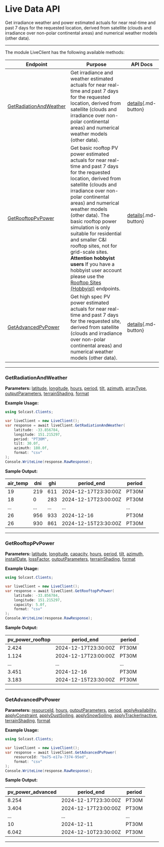 # Live Data API

Get irradiance weather and power estimated actuals for near real-time and past 7 days for the requested location, derived from satellite (clouds and irradiance over non-polar continental areas) and numerical weather models (other data).

---


The module LiveClient has the following available methods:

| Endpoint                  | Purpose                                              | API Docs                                                                                                               |
|---------------------------|------------------------------------------------------|------------------------------------------------------------------------------------------------------------------------|
| [GetRadiationAndWeather](#getradiationandweather) | Get irradiance and weather estimated actuals for near real-time and past 7 days for the requested location, derived from satellite (clouds and irradiance over non-polar continental areas) and numerical weather models (other data). | [details](https://docs.solcast.com.au/#b9863910-c788-4e98-a3af-eb8da8f49647){.md-button} |
| [GetRooftopPvPower](#getrooftoppvpower) | Get basic rooftop PV power estimated actuals for near real-time and past 7 days for the requested location, derived from satellite (clouds and irradiance over non-polar continental areas) and numerical weather models (other data).          The basic rooftop power simulation is only suitable for residential and smaller C&I rooftop sites, not for grid-scale sites.          **Attention hobbyist users**          If you have a hobbyist user account please use the [Rooftop Sites (Hobbyist)](https://docs.solcast.com.au/#00577cf8-b43b-4349-b4b5-a5f063916f5a) endpoints. | [details](https://docs.solcast.com.au/#4c9fa796-82e5-4e8a-b811-85a8c9fb85db){.md-button} |
| [GetAdvancedPvPower](#getadvancedpvpower) | Get high spec PV power estimated actuals for near real-time and past 7 days for the requested site, derived from satellite (clouds and irradiance over non-polar continental areas) and numerical weather models (other data). | [details](https://docs.solcast.com.au/#9f3aed26-1078-4ff6-86e6-23a710c6fae7){.md-button} |

---

### GetRadiationAndWeather
**Parameters:**
[latitude](https://docs.solcast.com.au/#b9863910-c788-4e98-a3af-eb8da8f49647 "(double?): The latitude of the location you request data for. Must be a decimal number between -90 and 90. (Required)"), [longitude](https://docs.solcast.com.au/#b9863910-c788-4e98-a3af-eb8da8f49647 "(double?): The longitude of the location you request data for. Must be a decimal number between -180 and 180. (Required)"), [hours](https://docs.solcast.com.au/#b9863910-c788-4e98-a3af-eb8da8f49647 "(int?): The number of hours to return in the response. (Optional)"), [period](https://docs.solcast.com.au/#b9863910-c788-4e98-a3af-eb8da8f49647 "(string): Length of the averaging period in ISO 8601 format. (Optional)"), [tilt](https://docs.solcast.com.au/#b9863910-c788-4e98-a3af-eb8da8f49647 "(float?): The angle (degrees) that the PV system is tilted off the horizontal. A tilt of 0 means the system faces directly upwards, and 90 means the system is vertical and facing the horizon. If you don't specify tilt, we use a default tilt angle based on the latitude you specify in your request. Must be between 0 and 90. (Optional)"), [azimuth](https://docs.solcast.com.au/#b9863910-c788-4e98-a3af-eb8da8f49647 "(float?): The azimuth is defined as the angle (degrees) from true north that the PV system is facing. An azimuth of 0 means the system is facing true north. Positive values are anticlockwise, so azimuth is -90 for an east-facing system and 135 for a southwest-facing system. If you don't specify an azimuth, we use a default value of 0 (north facing) in the southern hemisphere and 180 (south-facing) in the northern hemisphere. (Optional)"), [arrayType](https://docs.solcast.com.au/#b9863910-c788-4e98-a3af-eb8da8f49647 "(string): The type of sun-tracking or geometry configuration of your site's modules. (Optional)"), [outputParameters](https://docs.solcast.com.au/#b9863910-c788-4e98-a3af-eb8da8f49647 "(List<string>): The output parameters to include in the response. (Optional)"), [terrainShading](https://docs.solcast.com.au/#b9863910-c788-4e98-a3af-eb8da8f49647 "(bool?): If true, irradiance parameters are modified based on the surrounding terrain from a 90m-horizontal-resolution digital elevation model. The direct component of irradiance is set to zero when the beam from the sun is blocked by the terrain. The diffuse component of irradiance is reduced throughout the day if the sky view at the location is significantly reduced by the surrounding terrain. Global irradiance incorporates both effects. (Optional)"), [format](https://docs.solcast.com.au/#b9863910-c788-4e98-a3af-eb8da8f49647 "(string): Response format (Optional)")

**Example Usage:**
```csharp
using Solcast.Clients;

var liveClient = new LiveClient();
var response = await liveClient.GetRadiationAndWeather(
    latitude: -33.856784,
    longitude: 151.215297,
    period: "PT30M",
    tilt: 30.0f,
    azimuth: 180.0f,
    format: "csv"
);
Console.WriteLine(response.RawResponse);

```
**Sample Output:**

| air_temp | dni | ghi | period_end | period |
| --- | --- | --- | --- | --- |
| 19 | 219 | 611 | 2024-12-17T23:30:00Z | PT30M |
| 18 | 0 | 283 | 2024-12-17T23:00:00Z | PT30M |
| ... | ... | ... | ... | ... |
| 26 | 956 | 933 | 2024-12-16 | PT30M |
| 26 | 930 | 861 | 2024-12-15T23:30:00Z | PT30M |

---

### GetRooftopPvPower
**Parameters:**
[latitude](https://docs.solcast.com.au/#4c9fa796-82e5-4e8a-b811-85a8c9fb85db "(double?): The latitude of the location you request data for. Must be a decimal number between -90 and 90. (Required)"), [longitude](https://docs.solcast.com.au/#4c9fa796-82e5-4e8a-b811-85a8c9fb85db "(double?): The longitude of the location you request data for. Must be a decimal number between -180 and 180. (Required)"), [capacity](https://docs.solcast.com.au/#4c9fa796-82e5-4e8a-b811-85a8c9fb85db "(float?): The capacity of the inverter (AC) or the modules (DC), whichever is greater, in kilowatts (kW). (Required)"), [hours](https://docs.solcast.com.au/#4c9fa796-82e5-4e8a-b811-85a8c9fb85db "(int?): The number of hours to return in the response. (Optional)"), [period](https://docs.solcast.com.au/#4c9fa796-82e5-4e8a-b811-85a8c9fb85db "(string): Length of the averaging period in ISO 8601 format. (Optional)"), [tilt](https://docs.solcast.com.au/#4c9fa796-82e5-4e8a-b811-85a8c9fb85db "(float?): The angle (degrees) that the PV system is tilted off the horizontal. A tilt of 0 means the system faces directly upwards, and 90 means the system is vertical and facing the horizon. If you don't specify tilt, we use a default tilt angle based on the latitude you specify in your request. Must be between 0 and 90. (Optional)"), [azimuth](https://docs.solcast.com.au/#4c9fa796-82e5-4e8a-b811-85a8c9fb85db "(float?): The azimuth is defined as the angle (degrees) from true north that the PV system is facing. An azimuth of 0 means the system is facing true north. Positive values are anticlockwise, so azimuth is -90 for an east-facing system and 135 for a southwest-facing system. If you don't specify an azimuth, we use a default value of 0 (north facing) in the southern hemisphere and 180 (south-facing) in the northern hemisphere. (Optional)"), [installDate](https://docs.solcast.com.au/#4c9fa796-82e5-4e8a-b811-85a8c9fb85db "(string): The date (yyyy-MM-dd) of installation of the PV system. We use this to estimate your loss_factor based on the ageing of your system. If you provide us with a loss_factor directly, we will ignore this date. (Optional)"), [lossFactor](https://docs.solcast.com.au/#4c9fa796-82e5-4e8a-b811-85a8c9fb85db "(float?): Default is 0.90 A factor to reduce your output forecast from the full capacity based on characteristics of the PV array or inverter. This is effectively the non-temperature loss effects on the nameplate rating of the PV system, including inefficiency and soiling. For a 1kW PV system anything that reduces 1000W/m2 solar radiation from producing 1000W of power output (assuming temperature is 25C). Valid values are between 0 and 1 (i.e. 0.6 equals 60%). If you specify 0.6 your returned power will be a maximum of 60% of AC capacity. (Optional)"), [outputParameters](https://docs.solcast.com.au/#4c9fa796-82e5-4e8a-b811-85a8c9fb85db "(List<string>): The output parameters to include in the response. (Optional)"), [terrainShading](https://docs.solcast.com.au/#4c9fa796-82e5-4e8a-b811-85a8c9fb85db "(bool?): If true, irradiance parameters are modified based on the surrounding terrain from a 90m-horizontal-resolution digital elevation model. The direct component of irradiance is set to zero when the beam from the sun is blocked by the terrain. The diffuse component of irradiance is reduced throughout the day if the sky view at the location is significantly reduced by the surrounding terrain. Global irradiance incorporates both effects. (Optional)"), [format](https://docs.solcast.com.au/#4c9fa796-82e5-4e8a-b811-85a8c9fb85db "(string): Response format (Optional)")

**Example Usage:**
```csharp
using Solcast.Clients;

var liveClient = new LiveClient();
var response = await liveClient.GetRooftopPvPower(
    latitude: -33.856784,
    longitude: 151.215297,
    capacity: 5.0f,
    format: "csv"
);
Console.WriteLine(response.RawResponse);

```
**Sample Output:**

| pv_power_rooftop | period_end | period |
| --- | --- | --- |
| 2.424 | 2024-12-17T23:30:00Z | PT30M |
| 1.124 | 2024-12-17T23:00:00Z | PT30M |
| ... | ... | ... |
| 3.451 | 2024-12-16 | PT30M |
| 3.183 | 2024-12-15T23:30:00Z | PT30M |

---

### GetAdvancedPvPower
**Parameters:**
[resourceId](https://docs.solcast.com.au/#9f3aed26-1078-4ff6-86e6-23a710c6fae7 "(string): The resource id of the resource. (Required)"), [hours](https://docs.solcast.com.au/#9f3aed26-1078-4ff6-86e6-23a710c6fae7 "(int?): The number of hours to return in the response. (Optional)"), [outputParameters](https://docs.solcast.com.au/#9f3aed26-1078-4ff6-86e6-23a710c6fae7 "(List<string>): The output parameters to include in the response. (Optional)"), [period](https://docs.solcast.com.au/#9f3aed26-1078-4ff6-86e6-23a710c6fae7 "(string): Length of the averaging period in ISO 8601 format. (Optional)"), [applyAvailability](https://docs.solcast.com.au/#9f3aed26-1078-4ff6-86e6-23a710c6fae7 "(double?): Percentage of the site’s total AC (inverter) capacity that is currently generating or expected to be generating during the forecast request period. E.g. if you specify a 50% availability, your returned power will be half of what it otherwise would be. (Optional)"), [applyConstraint](https://docs.solcast.com.au/#9f3aed26-1078-4ff6-86e6-23a710c6fae7 "(double?): Constraint on site’s total AC production, applied as a cap in the same way as the metadata parameter Site Export Limit. This will constrain all Solcast power values to be no higher than the apply_constraint value you specify. If you need an unconstrained forecast, you should not use this parameter. (Optional)"), [applyDustSoiling](https://docs.solcast.com.au/#9f3aed26-1078-4ff6-86e6-23a710c6fae7 "(double?): A user-override for dust_soiling_average. If you specify this parameter in your API call, we will replace the site's annual or monthly average dust soiling values with the value you specify in your API call.E.g. if you specify a 0.7 dust soiling, your returned power will be reduced by 70%. (Optional)"), [applySnowSoiling](https://docs.solcast.com.au/#9f3aed26-1078-4ff6-86e6-23a710c6fae7 "(double?): A user-override for Solcast’s dynamic snow soiling, which is based on global snow cover and weather forecast data, and changes from hour to hour. If you specify this parameter in your API call (e.g. if snow clearing has just been performed), we will replace the Solcast dynamic hour to hour value with the single value you specify. E.g. if you specify a 0.7 snow soiling, your returned power will be reduced by 70%. (Optional)"), [applyTrackerInactive](https://docs.solcast.com.au/#9f3aed26-1078-4ff6-86e6-23a710c6fae7 "(bool?): Indicating if trackers are inactive. If True, panels are assumed all facing up (i.e. zero rotation). Only has effect if your site has a tracking_type that is not “fixed”. (Optional)"), [terrainShading](https://docs.solcast.com.au/#9f3aed26-1078-4ff6-86e6-23a710c6fae7 "(bool?): If true, irradiance parameters are modified based on the surrounding terrain from a 90m-horizontal-resolution digital elevation model. The direct component of irradiance is set to zero when the beam from the sun is blocked by the terrain. The diffuse component of irradiance is reduced throughout the day if the sky view at the location is significantly reduced by the surrounding terrain. Global irradiance incorporates both effects. (Optional)"), [format](https://docs.solcast.com.au/#9f3aed26-1078-4ff6-86e6-23a710c6fae7 "(string): Response format (Optional)")

**Example Usage:**
```csharp
using Solcast.Clients;

var liveClient = new LiveClient();
var response = await liveClient.GetAdvancedPvPower(
    resourceId: "ba75-e17a-7374-95ed",
    format: "csv"
);
Console.WriteLine(response.RawResponse);

```
**Sample Output:**

| pv_power_advanced | period_end | period |
| --- | --- | --- |
| 8.254 | 2024-12-17T23:30:00Z | PT30M |
| 3.404 | 2024-12-17T23:00:00Z | PT30M |
| ... | ... | ... |
| 10 | 2024-12-11 | PT30M |
| 6.042 | 2024-12-10T23:30:00Z | PT30M |

---
